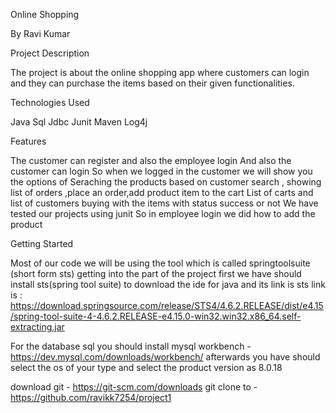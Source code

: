 Online Shopping

By Ravi Kumar

Project Description

The  project is about the online shopping app where customers can login and they can purchase the items based on their given functionalities.

Technologies Used

Java
Sql
Jdbc
Junit
Maven
Log4j

Features

The customer can register and also the employee login
And also the customer can login
So when we logged in the customer we will show you the options of
Seraching the products based on customer search , showing list of orders ,place an order,add product item to the cart
List of carts and list of customers buying with the items with status success or not
We have tested our projects using junit
So in employee login we did how to add the product

Getting Started

Most of our code we will be using the tool which is called springtoolsuite (short form sts)
getting into the part of the project first we have should install sts(spring tool suite) to download the ide for java
and its link is sts link is : https://download.springsource.com/release/STS4/4.6.2.RELEASE/dist/e4.15/spring-tool-suite-4-4.6.2.RELEASE-e4.15.0-win32.win32.x86_64.self-extracting.jar

For the database sql you should install mysql workbench - https://dev.mysql.com/downloads/workbench/
afterwards you have should select the os of your type and select the product version as 8.0.18

download git - https://git-scm.com/downloads
git clone to - https://github.com/ravikk7254/project1
